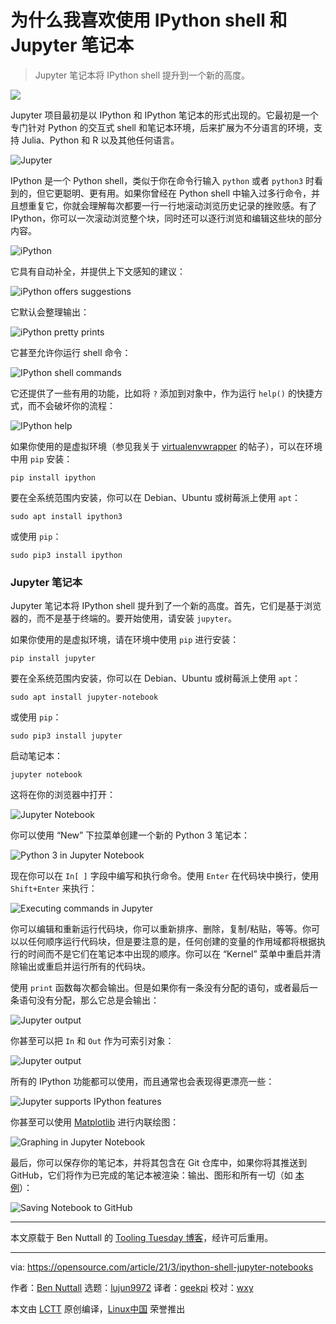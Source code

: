 [#]: subject: (Why I love using the IPython shell and Jupyter notebooks)
[#]: via: (https://opensource.com/article/21/3/ipython-shell-jupyter-notebooks)
[#]: author: (Ben Nuttall https://opensource.com/users/bennuttall)
[#]: collector: (lujun9972)
[#]: translator: (geekpi)
[#]: reviewer: (wxy)
[#]: publisher: ( )
[#]: url: ( )

为什么我喜欢使用 IPython shell 和 Jupyter 笔记本
======

> Jupyter 笔记本将 IPython shell 提升到一个新的高度。

![](https://img.linux.net.cn/data/attachment/album/202104/08/125206uvglkoqzukhfk3uv.jpg)

Jupyter 项目最初是以 IPython 和 IPython 笔记本的形式出现的。它最初是一个专门针对 Python 的交互式 shell 和笔记本环境，后来扩展为不分语言的环境，支持 Julia、Python 和 R 以及其他任何语言。

![Jupyter][2]

IPython 是一个 Python shell，类似于你在命令行输入 `python` 或者 `python3` 时看到的，但它更聪明、更有用。如果你曾经在 Python shell 中输入过多行命令，并且想重复它，你就会理解每次都要一行一行地滚动浏览历史记录的挫败感。有了 IPython，你可以一次滚动浏览整个块，同时还可以逐行浏览和编辑这些块的部分内容。

![iPython][4]

它具有自动补全，并提供上下文感知的建议：

![iPython offers suggestions][5]

它默认会整理输出：

![iPython pretty prints][6]

它甚至允许你运行 shell 命令：

![IPython shell commands][7]

它还提供了一些有用的功能，比如将 `?` 添加到对象中，作为运行 `help()` 的快捷方式，而不会破坏你的流程：

![IPython help][8]

如果你使用的是虚拟环境（参见我关于 [virtualenvwrapper][9] 的帖子），可以在环境中用 `pip` 安装：

```
pip install ipython
```

要在全系统范围内安装，你可以在 Debian、Ubuntu 或树莓派上使用 `apt`：

```
sudo apt install ipython3
```

或使用 `pip`：

```
sudo pip3 install ipython
```

### Jupyter 笔记本

Jupyter 笔记本将 IPython shell 提升到了一个新的高度。首先，它们是基于浏览器的，而不是基于终端的。要开始使用，请安装 `jupyter`。

如果你使用的是虚拟环境，请在环境中使用 `pip` 进行安装：

```
pip install jupyter
```

要在全系统范围内安装，你可以在 Debian、Ubuntu 或树莓派上使用 `apt`：

```
sudo apt install jupyter-notebook
```

或使用 `pip`：

```
sudo pip3 install jupyter
```

启动笔记本：

```
jupyter notebook
```

这将在你的浏览器中打开：

![Jupyter Notebook][10]

你可以使用 “New” 下拉菜单创建一个新的 Python 3 笔记本：

![Python 3 in Jupyter Notebook][11]

现在你可以在 `In[ ]` 字段中编写和执行命令。使用 `Enter` 在代码块中换行，使用 `Shift+Enter` 来执行：

![Executing commands in Jupyter][12]

你可以编辑和重新运行代码块，你可以重新排序、删除，复制/粘贴，等等。你可以以任何顺序运行代码块，但是要注意的是，任何创建的变量的作用域都将根据执行的时间而不是它们在笔记本中出现的顺序。你可以在 “Kernel” 菜单中重启并清除输出或重启并运行所有的代码块。

使用 `print` 函数每次都会输出。但是如果你有一条没有分配的语句，或者最后一条语句没有分配，那么它总是会输出：

![Jupyter output][13]

你甚至可以把 `In` 和 `Out` 作为可索引对象：

![Jupyter output][14]

所有的 IPython 功能都可以使用，而且通常也会表现得更漂亮一些：

![Jupyter supports IPython features][15]

你甚至可以使用 [Matplotlib][16] 进行内联绘图：

![Graphing in Jupyter Notebook][17]

最后，你可以保存你的笔记本，并将其包含在 Git 仓库中，如果你将其推送到 GitHub，它们将作为已完成的笔记本被渲染：输出、图形和所有一切（如 [本例][18]）：

![Saving Notebook to GitHub][19]

* * *

本文原载于 Ben Nuttall 的 [Tooling Tuesday 博客][20]，经许可后重用。

--------------------------------------------------------------------------------

via: https://opensource.com/article/21/3/ipython-shell-jupyter-notebooks

作者：[Ben Nuttall][a]
选题：[lujun9972][b]
译者：[geekpi](https://github.com/geekpi)
校对：[wxy](https://github.com/wxy)

本文由 [LCTT](https://github.com/LCTT/TranslateProject) 原创编译，[Linux中国](https://linux.cn/) 荣誉推出

[a]: https://opensource.com/users/bennuttall
[b]: https://github.com/lujun9972
[1]: https://opensource.com/sites/default/files/styles/image-full-size/public/lead-images/computer_space_graphic_cosmic.png?itok=wu493YbB (Computer laptop in space)
[2]: https://opensource.com/sites/default/files/uploads/jupyterpreview.png (Jupyter)
[3]: https://creativecommons.org/licenses/by-sa/4.0/
[4]: https://opensource.com/sites/default/files/uploads/ipython-loop.png (iPython)
[5]: https://opensource.com/sites/default/files/uploads/ipython-suggest.png (iPython offers suggestions)
[6]: https://opensource.com/sites/default/files/uploads/ipython-pprint.png (iPython pretty prints)
[7]: https://opensource.com/sites/default/files/uploads/ipython-ls.png (IPython shell commands)
[8]: https://opensource.com/sites/default/files/uploads/ipython-help.png (IPython help)
[9]: https://opensource.com/article/21/2/python-virtualenvwrapper
[10]: https://opensource.com/sites/default/files/uploads/jupyter-notebook-1.png (Jupyter Notebook)
[11]: https://opensource.com/sites/default/files/uploads/jupyter-python-notebook.png (Python 3 in Jupyter Notebook)
[12]: https://opensource.com/sites/default/files/uploads/jupyter-loop.png (Executing commands in Jupyter)
[13]: https://opensource.com/sites/default/files/uploads/jupyter-cells.png (Jupyter output)
[14]: https://opensource.com/sites/default/files/uploads/jupyter-cells-2.png (Jupyter output)
[15]: https://opensource.com/sites/default/files/uploads/jupyter-help.png (Jupyter supports IPython features)
[16]: https://matplotlib.org/
[17]: https://opensource.com/sites/default/files/uploads/jupyter-graph.png (Graphing in Jupyter Notebook)
[18]: https://github.com/piwheels/stats/blob/master/2020.ipynb
[19]: https://opensource.com/sites/default/files/uploads/savenotebooks.png (Saving Notebook to GitHub)
[20]: https://tooling.bennuttall.com/the-ipython-shell-and-jupyter-notebooks/

